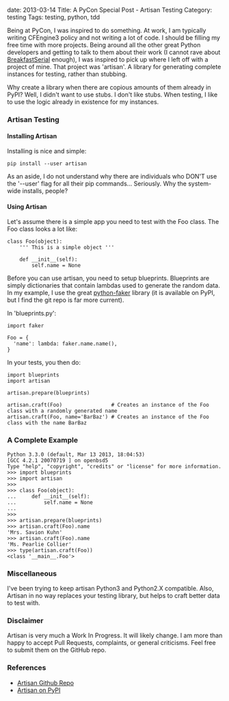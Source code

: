 date: 2013-03-14
Title: A PyCon Special Post - Artisan Testing
Category: testing
Tags: testing, python, tdd

Being at PyCon, I was inspired to do something. At work, I am typically writing CFEngine3 policy and not writing a lot of code. I should be filling my free time with more projects. Being around all the other great Python developers and getting to talk to them about their work (I cannot rave about [BreakfastSerial](https://github.com/theycallmeswift/BreakfastSerial) enough), I was inspired to pick up where I left off with a project of mine. That project was 'artisan'. A library for generating complete instances for testing, rather than stubbing.

Why create a library when there are copious amounts of them already in PyPI? Well, I didn't want to use stubs. I don't like stubs. When testing, I like to use the logic already in existence for my instances.

### Artisan Testing

#### Installing Artisan
Installing is nice and simple:

    pip install --user artisan

As an aside, I do not understand why there are individuals who DON'T use the '--user' flag for all their pip commands... Seriously. Why the system-wide installs, people?

#### Using Artisan
Let's assume there is a simple app you need to test with the Foo class. The Foo class looks a lot like:

    class Foo(object):
        ''' This is a simple object '''
    
        def __init__(self):
            self.name = None

Before you can use artisan, you need to setup blueprints. Blueprints are simply dictionaries that contain lambdas used to generate the random data. In my example, I use the great [python-faker](https://github.com/redneckbeard/python-faker) library (it is available on PyPI, but I find the git repo is far more current).

In 'blueprints.py':

    import faker
    
    Foo = {
      'name': lambda: faker.name.name(),
    }

In your tests, you then do:

    import blueprints
    import artisan
    
    artisan.prepare(blueprints)
    
    artisan.craft(Foo)                # Creates an instance of the Foo class with a randomly generated name
    artisan.craft(Foo, name='BarBaz') # Creates an instance of the Foo class with the name BarBaz

### A Complete Example

    Python 3.3.0 (default, Mar 13 2013, 18:04:53) 
    [GCC 4.2.1 20070719 ] on openbsd5
    Type "help", "copyright", "credits" or "license" for more information.
    >>> import blueprints
    >>> import artisan
    >>> 
    >>> class Foo(object):
    ...     def __init__(self):
    ...         self.name = None
    ... 
    >>> 
    >>> artisan.prepare(blueprints)
    >>> artisan.craft(Foo).name
    'Mrs. Savion Kuhn'
    >>> artisan.craft(Foo).name
    'Ms. Pearlie Collier'
    >>> type(artisan.craft(Foo))    
    <class '__main__.Foo'>

### Miscellaneous
I've been trying to keep artisan Python3 and Python2.X compatible. Also, Artisan in no way replaces your testing library, but helps to craft better data to test with. 

### Disclaimer
Artisan is very much a Work In Progress. It will likely change. I am more than happy to accept Pull Requests, complaints, or general criticisms. Feel free to submit them on the GitHub repo.


### References
* [Artisan Github Repo](http://github.com/kmwhite/artisan)
* [Artisan on PyPI](https://pypi.python.org/pypi/artisan)
